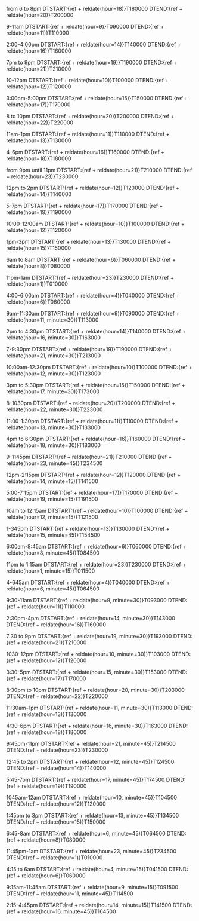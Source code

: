 from 6 to 8pm
DTSTART:{ref + reldate(hour=18)}T180000
DTEND:{ref + reldate(hour=20)}T200000

9-11am
DTSTART:{ref + reldate(hour=9)}T090000
DTEND:{ref + reldate(hour=11)}T110000

2:00-4:00pm
DTSTART:{ref + reldate(hour=14)}T140000
DTEND:{ref + reldate(hour=16)}T160000

7pm to 9pm
DTSTART:{ref + reldate(hour=19)}T190000
DTEND:{ref + reldate(hour=21)}T210000

10-12pm
DTSTART:{ref + reldate(hour=10)}T100000
DTEND:{ref + reldate(hour=12)}T120000

3:00pm-5:00pm
DTSTART:{ref + reldate(hour=15)}T150000
DTEND:{ref + reldate(hour=17)}T170000

8 to 10pm
DTSTART:{ref + reldate(hour=20)}T200000
DTEND:{ref + reldate(hour=22)}T220000

11am-1pm
DTSTART:{ref + reldate(hour=11)}T110000
DTEND:{ref + reldate(hour=13)}T130000

4-6pm
DTSTART:{ref + reldate(hour=16)}T160000
DTEND:{ref + reldate(hour=18)}T180000

from 9pm until 11pm
DTSTART:{ref + reldate(hour=21)}T210000
DTEND:{ref + reldate(hour=23)}T230000

12pm to 2pm
DTSTART:{ref + reldate(hour=12)}T120000
DTEND:{ref + reldate(hour=14)}T140000

5-7pm
DTSTART:{ref + reldate(hour=17)}T170000
DTEND:{ref + reldate(hour=19)}T190000

10:00-12:00am
DTSTART:{ref + reldate(hour=10)}T100000
DTEND:{ref + reldate(hour=12)}T120000

1pm-3pm
DTSTART:{ref + reldate(hour=13)}T130000
DTEND:{ref + reldate(hour=15)}T150000

6am to 8am
DTSTART:{ref + reldate(hour=6)}T060000
DTEND:{ref + reldate(hour=8)}T080000

11pm-1am
DTSTART:{ref + reldate(hour=23)}T230000
DTEND:{ref + reldate(hour=1)}T010000

4:00-6:00am
DTSTART:{ref + reldate(hour=4)}T040000
DTEND:{ref + reldate(hour=6)}T060000

9am-11:30am
DTSTART:{ref + reldate(hour=9)}T090000
DTEND:{ref + reldate(hour=11, minute=30)}T113000

2pm to 4:30pm
DTSTART:{ref + reldate(hour=14)}T140000
DTEND:{ref + reldate(hour=16, minute=30)}T163000

7-9:30pm
DTSTART:{ref + reldate(hour=19)}T190000
DTEND:{ref + reldate(hour=21, minute=30)}T213000

10:00am-12:30pm
DTSTART:{ref + reldate(hour=10)}T100000
DTEND:{ref + reldate(hour=12, minute=30)}T123000

3pm to 5:30pm
DTSTART:{ref + reldate(hour=15)}T150000
DTEND:{ref + reldate(hour=17, minute=30)}T173000

8-1030pm
DTSTART:{ref + reldate(hour=20)}T200000
DTEND:{ref + reldate(hour=22, minute=30)}T223000

11:00-1:30pm
DTSTART:{ref + reldate(hour=11)}T110000
DTEND:{ref + reldate(hour=13, minute=30)}T133000

4pm to 6:30pm
DTSTART:{ref + reldate(hour=16)}T160000
DTEND:{ref + reldate(hour=18, minute=30)}T183000

9-1145pm
DTSTART:{ref + reldate(hour=21)}T210000
DTEND:{ref + reldate(hour=23, minute=45)}T234500

12pm-2:15pm
DTSTART:{ref + reldate(hour=12)}T120000
DTEND:{ref + reldate(hour=14, minute=15)}T141500

5:00-7:15pm
DTSTART:{ref + reldate(hour=17)}T170000
DTEND:{ref + reldate(hour=19, minute=15)}T191500

10am to 12:15am
DTSTART:{ref + reldate(hour=10)}T100000
DTEND:{ref + reldate(hour=12, minute=15)}T121500

1-345pm
DTSTART:{ref + reldate(hour=13)}T130000
DTEND:{ref + reldate(hour=15, minute=45)}T154500

6:00am-8:45am
DTSTART:{ref + reldate(hour=6)}T060000
DTEND:{ref + reldate(hour=8, minute=45)}T084500

11pm to 1:15am
DTSTART:{ref + reldate(hour=23)}T230000
DTEND:{ref + reldate(hour=1, minute=15)}T011500

4-645am
DTSTART:{ref + reldate(hour=4)}T040000
DTEND:{ref + reldate(hour=6, minute=45)}T064500

9:30-11am
DTSTART:{ref + reldate(hour=9, minute=30)}T093000
DTEND:{ref + reldate(hour=11)}T110000

2:30pm-4pm
DTSTART:{ref + reldate(hour=14, minute=30)}T143000
DTEND:{ref + reldate(hour=16)}T160000

7:30 to 9pm
DTSTART:{ref + reldate(hour=19, minute=30)}T193000
DTEND:{ref + reldate(hour=21)}T210000

1030-12pm
DTSTART:{ref + reldate(hour=10, minute=30)}T103000
DTEND:{ref + reldate(hour=12)}T120000

3:30-5pm
DTSTART:{ref + reldate(hour=15, minute=30)}T153000
DTEND:{ref + reldate(hour=17)}T170000

8:30pm to 10pm
DTSTART:{ref + reldate(hour=20, minute=30)}T203000
DTEND:{ref + reldate(hour=22)}T220000

11:30am-1pm
DTSTART:{ref + reldate(hour=11, minute=30)}T113000
DTEND:{ref + reldate(hour=13)}T130000

4:30-6pm
DTSTART:{ref + reldate(hour=16, minute=30)}T163000
DTEND:{ref + reldate(hour=18)}T180000

9:45pm-11pm
DTSTART:{ref + reldate(hour=21, minute=45)}T214500
DTEND:{ref + reldate(hour=23)}T230000

12:45 to 2pm
DTSTART:{ref + reldate(hour=12, minute=45)}T124500
DTEND:{ref + reldate(hour=14)}T140000

5:45-7pm
DTSTART:{ref + reldate(hour=17, minute=45)}T174500
DTEND:{ref + reldate(hour=19)}T190000

1045am-12am
DTSTART:{ref + reldate(hour=10, minute=45)}T104500
DTEND:{ref + reldate(hour=12)}T120000

1:45pm to 3pm
DTSTART:{ref + reldate(hour=13, minute=45)}T134500
DTEND:{ref + reldate(hour=15)}T150000

6:45-8am
DTSTART:{ref + reldate(hour=6, minute=45)}T064500
DTEND:{ref + reldate(hour=8)}T080000

11:45pm-1am
DTSTART:{ref + reldate(hour=23, minute=45)}T234500
DTEND:{ref + reldate(hour=1)}T010000

4:15 to 6am
DTSTART:{ref + reldate(hour=4, minute=15)}T041500
DTEND:{ref + reldate(hour=6)}T060000

9:15am-11:45am
DTSTART:{ref + reldate(hour=9, minute=15)}T091500
DTEND:{ref + reldate(hour=11, minute=45)}T114500

2:15-4:45pm
DTSTART:{ref + reldate(hour=14, minute=15)}T141500
DTEND:{ref + reldate(hour=16, minute=45)}T164500